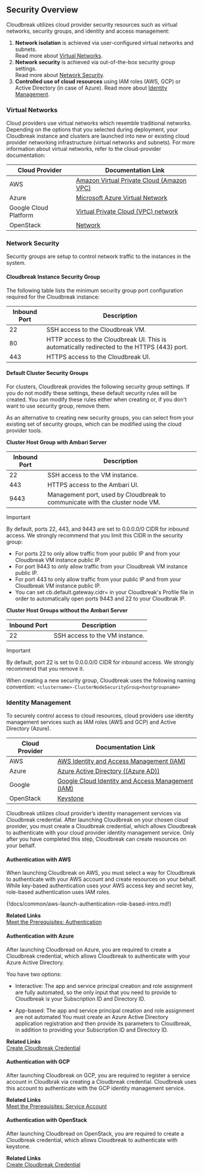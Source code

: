 ## Security Overview

Cloudbreak utilizes cloud provider security resources such as virtual networks, security groups, and identity and access management:

1. **Network isolation** is achieved via user-configured virtual networks and subnets.  
    Read more about [Virtual Networks](#virtual-networks).  
2. **Network security** is achieved via out-of-the-box security group settings.  
    Read more about [Network Security](#network-security).   
3. **Controlled use of cloud resources** using IAM roles (AWS, GCP) or Active Directory (in case of Azure). 
    Read more about [Identity Management](#identity-management).    
 

### Virtual Networks

Cloud providers use virtual networks which resemble traditional networks. Depending on the options that you selected during deployment, your Cloudbreak instance and clusters are launched into new or existing cloud provider networking infrastructure (virtual networks and subnets). For more information about virtual networks, refer to the cloud-provider documentation:
  
| Cloud Provider | Documentation Link |
|---|---|
| AWS | [Amazon Virtual Private Cloud (Amazon VPC)](https://aws.amazon.com/documentation/vpc/) |
| Azure | [Microsoft Azure Virtual Network](https://docs.microsoft.com/en-us/azure/virtual-network/virtual-networks-overview) |
| Google Cloud Platform | [Virtual Private Cloud (VPC) network](https://cloud.google.com/compute/docs/vpc/) |
| OpenStack | [Network](https://docs.openstack.org/mitaka/networking-guide/intro-os-networking.html) |

### Network Security 

Security groups are setup to control network traffic to the instances in the system.

#### Cloudbreak Instance Security Group

The following table lists the minimum security group port configuration required for the Cloudbreak instance:

| Inbound Port | Description |
|---|---|
| 22 | SSH access to the Cloudbreak VM. |
| 80 | HTTP access to the Cloudbreak UI. This is automatically redirected to the HTTPS (443) port. |
| 443 | HTTPS access to the Cloudbreak UI. |

#### Default Cluster Security Groups 

For clusters, Cloudbreak provides the following security group settings. If you do not modify these settings, these default security rules will be created. You can modify these rules either when creating or, if you don't want to use security group, remove them. 

As an alternative to creating new security groups, you can select from your existing set of security groups, which can be modified using the cloud provider tools. 
 
**Cluster Host Group with Ambari Server**

| Inbound Port | Description |
|---|---|
| 22 | SSH access to the VM instance. |
| 443 | HTTPS access to the Ambari UI. |
| 9443 | Management port, used by Cloudbreak to communicate with the cluster node VM. |

<div class="danger">
    <p class="first admonition-title">Important</p>
    <p class="last">
By default, ports 22, 443, and 9443 are set to 0.0.0.0/0 CIDR for inbound access. We strongly recommend that you limit this CIDR in the security group:
<ul><li>For ports 22 to only allow traffic from your public IP and from your Cloudbreak VM instance public IP.</li>
<li>For port 9443 to only allow traffic from your Cloudbreak VM instance public IP.</li> 
<li>For port 443 to only allow traffic from your public IP and from your Cloudbreak VM instance public IP.</li>
<li>You can set cb.default.gateway.cidr=<Cloudbreak IP> in your Cloudbreak's Profile file in order to automatically open ports 9443 and 22 to your Cloudbrak IP.</li></ul>  
</p>
</div>

**Cluster Host Groups without the Ambari Server**

| Inbound Port | Description |
|---|---|
| 22 | SSH access to the VM instance. |

<div class="danger">
    <p class="first admonition-title">Important</p>
    <p class="last">
By default, port 22 is set to 0.0.0.0/0 CIDR for inbound access. We strongly recommend that you remove it.</p>
</div>

When creating a new security group, Cloudbreak uses the following naming convention: `<clustername>-ClusterNodeSecurityGroup<hostgroupname>` 


### Identity Management

To securely control access to cloud resources, cloud providers use identity management services such as IAM roles (AWS and GCP) and Active Directory (Azure). 

| Cloud Provider | Documentation Link | 
|---|---|
| AWS | [AWS Identity and Access Management (IAM)](http://docs.aws.amazon.com/IAM/latest/UserGuide/introduction.html) |
| Azure | [Azure Active Directory ((Azure AD))](https://docs.microsoft.com/en-us/azure/active-directory/active-directory-whatis) | 
| Google | [Google Cloud Identity and Access Management (IAM)](https://cloud.google.com/iam/docs/overview) | 
| OpenStack | [Keystone](https://docs.openstack.org/keystone/pike/) |

Cloudbreak utilizes cloud provider’s identity management services via Cloudbreak credential. After launching Cloudbreak on your chosen cloud provider, you must create a Cloudbreak credential, which allows Cloudbreak to authenticate with your cloud provider identity management service. Only after you have completed this step, Cloudbreak can create resources on your behalf. 


#### Authentication with AWS

When launching Cloudbreak on AWS, you must select a way for Cloudbreak to authenticate with your AWS account and create resources on your behalf. While key-based authentication uses your AWS access key and secret key, role-based authentication uses IAM roles.

{!docs/common/aws-launch-authentication-role-based-intro.md!}

**Related Links**  
[Meet the Prerequisites: Authentication](aws-launch.md#authentication)  


#### Authentication with Azure

After launching Cloudbread on Azure, you are required to create a Cloudbreak credential, which allows Cloudbreak to authenticate with your Azure Active Directory. 

You have two options:

* Interactive: The app and service principal creation and role assignment are fully automated, so the only input that you need to provide to Cloudbreak is your Subscription ID and Directory ID. 

* App-based: The app and service principal creation and role assignment are not automated You must create an Azure Active Directory application registration and then provide its parameters to Cloudbreak, in addition to providing your Subscription ID and Directory ID. 

**Related Links**  
[Create Cloudbreak Credential](azure-launch.md#create-cloudbreak-credential)  


#### Authentication with GCP

After launching Cloudbreak on GCP, you are required to register a service account in Cloudbrak via creating a Cloudbreak credential. Cloudbreak uses this account to authenticate with the GCP identity management service.

**Related Links**  
[Meet the Prerequisites: Service Account](gcp-launch.md#service-account)  


#### Authentication with OpenStack 

After launching Cloudbread on OpenStack, you are required to create a Cloudbreak credential, which allows Cloudbreak to authenticate with keystone. 


**Related Links**  
[Create Cloudbreak Credential](os-launch.md#create-cloudbreak-credential)  
